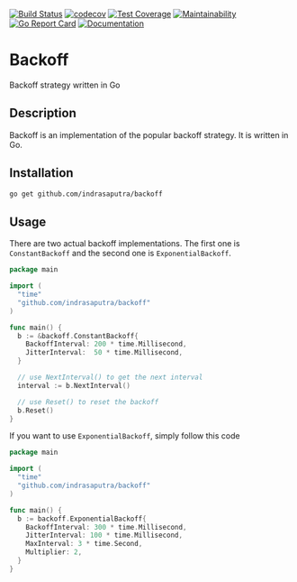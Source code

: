 [![Build Status](https://travis-ci.org/indrasaputra/backoff.svg?branch=master)](https://travis-ci.org/indrasaputra/backoff)
[![codecov](https://codecov.io/gh/indrasaputra/backoff/branch/master/graph/badge.svg)](https://codecov.io/gh/indrasaputra/backoff)
[![Test Coverage](https://api.codeclimate.com/v1/badges/d13382387166b72007db/test_coverage)](https://codeclimate.com/github/indrasaputra/backoff/test_coverage)
[![Maintainability](https://api.codeclimate.com/v1/badges/d13382387166b72007db/maintainability)](https://codeclimate.com/github/indrasaputra/backoff/maintainability)
[![Go Report Card](https://goreportcard.com/badge/github.com/indrasaputra/backoff)](https://goreportcard.com/report/github.com/indrasaputra/backoff)
[![Documentation](https://godoc.org/github.com/indrasaputra/backoff?status.svg)](http://godoc.org/github.com/indrasaputra/backoff)

# Backoff

Backoff strategy written in Go

## Description

Backoff is an implementation of the popular backoff strategy. It is written in Go.

## Installation

```sh
go get github.com/indrasaputra/backoff
```

## Usage

There are two actual backoff implementations. The first one is `ConstantBackoff` and the second one is `ExponentialBackoff`.

```go
package main

import (
  "time"
  "github.com/indrasaputra/backoff"
)

func main() {
  b := &backoff.ConstantBackoff{
    BackoffInterval: 200 * time.Millisecond,
    JitterInterval:  50 * time.Millisecond,
  }

  // use NextInterval() to get the next interval
  interval := b.NextInterval()

  // use Reset() to reset the backoff
  b.Reset()
}
```

If you want to use `ExponentialBackoff`, simply follow this code

```go
package main

import (
  "time"
  "github.com/indrasaputra/backoff"
)

func main() {
  b := backoff.ExponentialBackoff{
    BackoffInterval: 300 * time.Millisecond,
    JitterInterval: 100 * time.Millisecond,
    MaxInterval: 3 * time.Second,
    Multiplier: 2,
  }
}
```